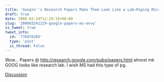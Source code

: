 ```yaml
---
title: 'Google''s Research Papers Make Them Look Like a Lab—Paging Microsoft!'
draft: true
date: 2008-03-24T12:29:19+00:00
slug: '200803241229-google-papers-ms-envy'
is_tweet: true
tweet_info:
  id: '776076385'
  type: 'post'
  is_thread: False
---
```




Wow... Papers @ http://research.google.com/pubs/papers.html almost mk GOOG looks like research lab. I wish MS had this type of pg.

[Discussion](https://x.com/sytelus/status/776076385)
